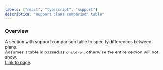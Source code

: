 ```yaml
---
labels: ["react", "typescript", "support"]
description: "support plans comparison table"
---
```


### Overview

A section with support comparison table to specify differences between plans.  
Assumes a table is passed as `children`, otherwise the entire section will not show.  
[Link to page](https://bit.dev/support-plans).
